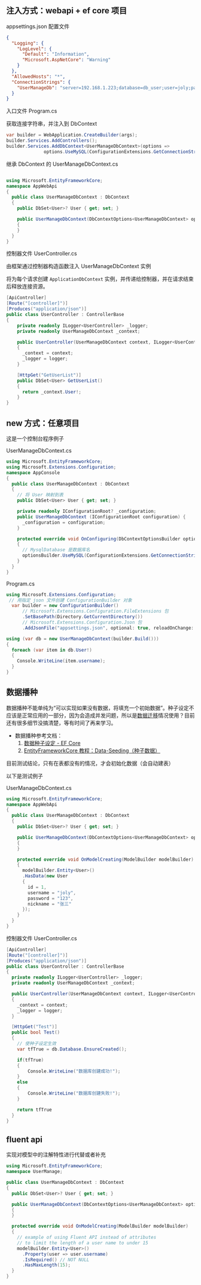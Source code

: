 ## 注入方式：webapi + ef core 项目

appsettings.json 配置文件

```json {9-11}
{
  "Logging": {
    "LogLevel": {
      "Default": "Information",
      "Microsoft.AspNetCore": "Warning"
    }
  },
  "AllowedHosts": "*",
  "ConnectionStrings": {
    "UserManageDb": "server=192.168.1.223;database=db_user;user=joly;password=123123"
  }
}
```

入口文件 Program.cs

获取连接字符串，并注入到 DbContext

```cs {3-4}
var builder = WebApplication.CreateBuilder(args);
builder.Services.AddControllers();
builder.Services.AddDbContext<UserManageDbContext>(options =>
              options.UseMySQL(ConfigurationExtensions.GetConnectionString(builder.Configuration, "UserManageDb")));
```

继承 DbContext 的 UserManageDbContext.cs

```cs

using Microsoft.EntityFrameworkCore;
namespace AppWebApi
{
  public class UserManageDbContext : DbContext
  {
    public DbSet<User>? User { get; set; }

    public UserManageDbContext(DbContextOptions<UserManageDbContext> options) : base(options)
    {
    }
  }
}
```

控制器文件 UserController.cs

由框架通过控制器构造函数注入 UserManageDbContext 实例

将为每个请求创建 `ApplicationDbContext` 实例，并传递给控制器，并在请求结束后释放连接资源。

```cs
[ApiController]
[Route("[controller]")]
[Produces("application/json")]
public class UserController : ControllerBase
{
    private readonly ILogger<UserController> _logger;
    private readonly UserManageDbContext _context;

    public UserController(UserManageDbContext context, ILogger<UserController> logger)
    {
      _context = context;
      _logger = logger;
    }

    [HttpGet("GetUserList")]
    public DbSet<User> GetUserList()
    {
      return _context.User!;
    }
}
```

## new 方式：任意项目

这是一个控制台程序例子

UserManageDbContext.cs

```cs
using Microsoft.EntityFrameworkCore;
using Microsoft.Extensions.Configuration;
namespace AppConsole
{
  public class UserManageDbContext : DbContext
  {
    // 将 User 映射到表
    public DbSet<User> User { get; set; }

    private readonly IConfigurationRoot? _configuration;
    public UserManageDbContext (IConfigurationRoot configuration) {
      _configuration = configuration;
    }

    protected override void OnConfiguring(DbContextOptionsBuilder optionsBuilder)
    {
      // MysqlDatabase 是数据库名
      optionsBuilder.UseMySQL(ConfigurationExtensions.GetConnectionString(_configuration!, "MysqlDatabase")!);
    }
  }
}

```

Program.cs

```cs
using Microsoft.Extensions.Configuration;
 // 用指定 json 文件创建 ConfigurationBuilder 对象
  var builder = new ConfigurationBuilder()
      // Microsoft.Extensions.Configuration.FileExtensions 包
      .SetBasePath(Directory.GetCurrentDirectory())
      // Microsoft.Extensions.Configuration.Json 包
      .AddJsonFile("appsettings.json", optional: true, reloadOnChange: true);

using (var db = new UserManageDbContext(builder.Build()))
{
  foreach (var item in db.User!)
  {
    Console.WriteLine(item.username);
  }
}
```

## 数据播种

数据播种不能单纯为“可以实现如果没有数据，将填充一个初始数据”。种子设定不应该是正常应用的一部分，因为会造成并发问题，所以是[数据迁移](https://learn.microsoft.com/zh-cn/ef/core/managing-schemas/migrations/managing?source=recommendations&tabs=dotnet-core-cli)情况使用？目前还有很多细节没搞清楚，等有时间了再来学习。

- 数据播种参考文档：
  1. [数据种子设定 - EF Core](https://learn.microsoft.com/zh-cn/ef/core/modeling/data-seeding)
  2. [EntityFrameworkCore 教程：Data-Seeding（种子数据）](https://www.cnblogs.com/dotnet261010/p/12359695.html)

目前测试结论，只有在表都没有的情况，才会初始化数据（会自动建表）

以下是测试例子

UserManageDbContext.cs

```cs
using Microsoft.EntityFrameworkCore;
namespace AppWebApi
{
  public class UserManageDbContext : DbContext
  {
    public DbSet<User>? User { get; set; }

    public UserManageDbContext(DbContextOptions<UserManageDbContext> options) : base(options)
    {
    }

    protected override void OnModelCreating(ModelBuilder modelBuilder)
    {
      modelBuilder.Entity<User>()
      .HasData(new User
      {
        id = 1,
        username = "joly",
        password = "123",
        nickname = "张三"
      });
    }
  }
}
```

控制器文件 UserController.cs

```cs
[ApiController]
[Route("[controller]")]
[Produces("application/json")]
public class UserController : ControllerBase
{
  private readonly ILogger<UserController> _logger;
  private readonly UserManageDbContext _context;

  public UserController(UserManageDbContext context, ILogger<UserController> logger)
  {
    _context = context;
    _logger = logger;
  }

  [HttpGet("Test")]
  public bool Test()
  {
    // 使种子设定生效
    var tfTrue = db.Database.EnsureCreated();

    if(tfTrue)
    {
        Console.WriteLine("数据库创建成功!");
    }
    else
    {
        Console.WriteLine("数据库创建失败!");
    }

    return tfTrue
  }
}
```

## fluent api

实现对模型中的注解特性进行代替或者补充

```cs
using Microsoft.EntityFrameworkCore;
namespace UserManage;

public class UserManageDbContext : DbContext
{
  public DbSet<User>? User { get; set; }

  public UserManageDbContext(DbContextOptions<UserManageDbContext> options) : base(options)
  {
  }

  protected override void OnModelCreating(ModelBuilder modelBuilder)
  {
    // example of using Fluent API instead of attributes
    // to limit the length of a user name to under 15
    modelBuilder.Entity<User>()
      .Property(user => user.username)
      .IsRequired() // NOT NULL
      .HasMaxLength(15);
  }
}
```
